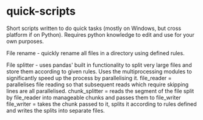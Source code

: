# quick-scripts
Short scripts written to do quick tasks (mostly on Windows, but cross platform if on Python). Requires python knowledge to edit and use for your own purposes.

File rename - quickly rename all files in a directory using defined rules.

File splitter - uses pandas' built in functionality to split very large files and store them according to given rules. Uses the multiprocessing modules to significantly speed up the process by parallelising it.
file_reader = parallelises file reading so that subsequent reads which require skipping lines are all parallelised.
chunk_splitter = reads the segment of the file split by file_reader into manageable chunks and passes them to file_writer
file_writer = takes the chunk passed to it, splits it according to rules defined and writes the splits into separate files.
